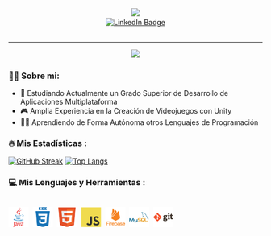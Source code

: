 <div id="header" align="center">
  <img src="https://i.giphy.com/media/ZVik7pBtu9dNS/giphy.webp" width="400"/>
</div>
<div id="badges" align="center">
  <a href="https://www.linkedin.com/in/pedro-rafael-l%C3%A1zaro-nevado-46170a263">
    <img src="https://img.shields.io/badge/LinkedIn-blue?style=for-the-badge&logo=linkedin&logoColor=white" alt="LinkedIn Badge"/>
  </a>
</div>
<div id="count" align="center">
<img src="https://komarev.com/ghpvc/?username=pedrop19&style=flat-square&color=blue" alt=""/>
</div>
<hr>
<div align="center" align="center">
  <img src="https://i.giphy.com/media/bi6RQ5x3tqoSI/giphy.webp" width="400"/>
</div>


### 👨‍💻 Sobre mi:
  
   - 📖 Estudiando Actualmente un Grado Superior de Desarrollo de Aplicaciones Multiplataforma
   - 🎮 Amplia Experiencia en la Creación de Videojuegos con Unity
   - 👨‍🏫 Aprendiendo de Forma Autónoma otros Lenguajes de Programación


### :fire: Mis Estadísticas :

[![GitHub Streak](http://github-readme-streak-stats.herokuapp.com?user=pedrop19&theme=dark&background=000000)](https://git.io/streak-stats)
[![Top Langs](https://github-readme-stats.vercel.app/api/top-langs/?username=pedrop19&layout=compact&theme=vision-friendly-dark)](https://github.com/anuraghazra/github-readme-stats)

### 💻 Mis Lenguajes y Herramientas :
<br>
<div>
  <img src="https://github.com/devicons/devicon/blob/master/icons/java/java-original-wordmark.svg" title="Java" alt="Java" width="40" height="40"/>&nbsp;
  <img src="https://github.com/devicons/devicon/blob/master/icons/css3/css3-plain-wordmark.svg"  title="CSS3" alt="CSS" width="40" height="40"/>&nbsp;
  <img src="https://github.com/devicons/devicon/blob/master/icons/html5/html5-original.svg" title="HTML5" alt="HTML" width="40" height="40"/>&nbsp;
  <img src="https://github.com/devicons/devicon/blob/master/icons/javascript/javascript-original.svg" title="JavaScript" alt="JavaScript" width="40" height="40"/>&nbsp;
  <img src="https://github.com/devicons/devicon/blob/master/icons/firebase/firebase-plain-wordmark.svg" title="Firebase" alt="Firebase" width="40" height="40"/>&nbsp;
  <img src="https://github.com/devicons/devicon/blob/master/icons/mysql/mysql-original-wordmark.svg" title="MySQL"  alt="MySQL" width="40" height="40"/>&nbsp;
  <img src="https://github.com/devicons/devicon/blob/master/icons/git/git-original-wordmark.svg" title="Git" **alt="Git" width="40" height="40"/>
</div>
